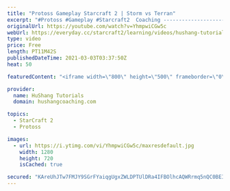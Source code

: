 ```yaml
---
title: "Protoss Gameplay Starcraft 2 | Storm vs Terran"
excerpt: "#Protoss #Gameplay #Starcraft2  Coaching -------------------------------------------------------------------------- Website: https://www.hushangcoaching.com  Interested in Starcraft lessons? Check out my website! I would love to help you improve and reach your goals. I've been coaching for several years"
originalUrl: https://youtube.com/watch?v=YhmpwiCGw5c
webUrl: https://everyday.cc/starcraft2/learning/videos/hushang-tutorials-protoss-gameplay-starcraft-2-storm-vs-terran/
type: video
price: Free
length: PT11M42S
publishedDateTime: 2021-03-03T03:37:50Z
heat: 50

featuredContent: "<iframe width=\"800\" height=\"500\" frameborder=\"0\" src=\"https://www.youtube.com/embed/YhmpwiCGw5c\" allow=\"accelerometer; autoplay; encrypted-media; gyroscope; picture-in-picture\" allowfullscreen></iframe>"

provider:
  name: HuShang Tutorials
  domain: hushangcoaching.com

topics:
  - StarCraft 2
  - Protoss

images:
  - url: https://i.ytimg.com/vi/YhmpwiCGw5c/maxresdefault.jpg
    width: 1280
    height: 720
    isCached: true

secured: "KAreUhJTw7FMJY9SGrFYaiqgUgxZWLDPTUlDRa4IFBOlhcAQWRrmq5nQC0BEIBUHTUWGevB322Zl9UFyry6Dbl1YgeFEzJHH2E72UXpZRhqFsjA5FO+0uwSOCHb1eHSr9JznGErwpM0AocY4bJBS7ZzdB2zNmNjDkPgBhMtYaoquhRMPw/fugRYSoCCs7FP3zhFmO3NbiEIKXiQ6Vx029i9nO2a3SxBNm/AqEQqrwV7B/jkzX1bSqXBnhvJVvc8YDIzTdd6qyZVNscIM/2ZpKHJpAoDPkCvv6y8nJMFyp6fLjv+pzQS5mJpVwliQOcE8883DVkqqAnw+zj1394G3LCjG5XrCAGO+BC5lP/qC/53iYyMqO5xEUYUz7RFK61q+Cba281lMkGbuDTCgVC7ZYDL2/VOKUBOWOjA8uABLgec=;PolkFR+/K1ZWTZmV2p2hFw=="
---
```


